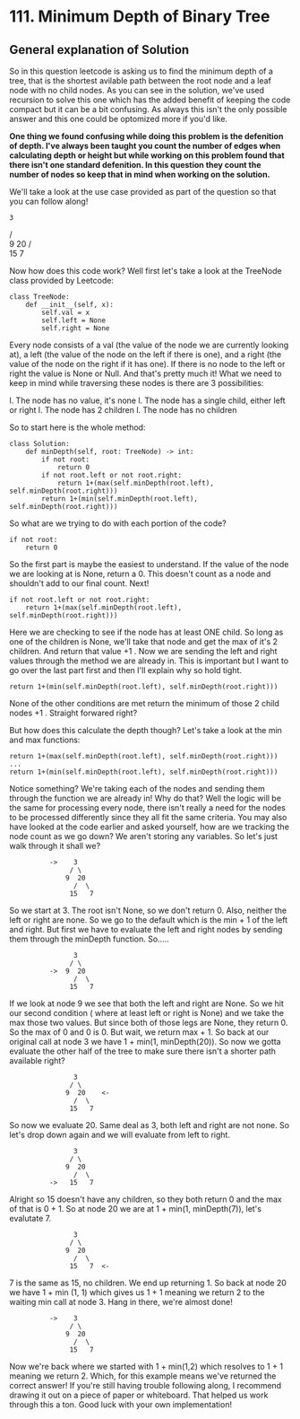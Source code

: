 # 111. Minimum Depth of Binary Tree

## General explanation of Solution

So in this question leetcode is asking us to find the minimum depth of a tree, that is the shortest avilable path between the root node and a leaf node with no child nodes. As you can see in the solution, we've used recursion to solve this one which has the added benefit of keeping the code compact but it can be a bit confusing. As always this isn't the only possible answer and this one could be optomized more if you'd like.

__One thing we found confusing while doing this problem is the defenition of depth. I've always been taught you count the number of edges when calculating depth or height but while working on this problem found that there isn't one standard defenition. In this question they count the number of nodes so keep that in mind when working on the solution.__

We'll take a look at the use case provided as part of the question so that you can follow along!

    3
   / \
  9  20
    /  \
   15   7

Now how does this code work? Well first let's take a look at the TreeNode class provided by Leetcode:

```
class TreeNode:
    def __init__(self, x):
        self.val = x
        self.left = None
        self.right = None
```

Every node consists of a val (the value of the node we are currently looking at), a left (the value of the node on the left if there is one), and a right (the value of the node on the right if it has one). If there is no node to the left or right the value is None or Null. And that's pretty much it! What we need to keep in mind while traversing these nodes is there are 3 possibilities:

l. The node has no value, it's none
l. The node has a single child, either left or right
l. The node has 2 children
l. The node has no children

So to start here is the whole method:

```
class Solution:
    def minDepth(self, root: TreeNode) -> int:
        if not root:
            return 0
        if not root.left or not root.right:
            return 1+(max(self.minDepth(root.left), self.minDepth(root.right)))
        return 1+(min(self.minDepth(root.left), self.minDepth(root.right)))
```

So what are we trying to do with each portion of the code?

```
if not root:
    return 0
```

So the first part is maybe the easiest to understand. If the value of the node we are looking at is None, return a 0. This doesn't count as a node and shouldn't add to our final count. Next!

```
if not root.left or not root.right:
    return 1+(max(self.minDepth(root.left), self.minDepth(root.right)))
```

Here we are checking to see if the node has at least ONE child. So long as one of the children is None, we'll take that node and get the max of it's 2 children. And return that value +1 . Now we are sending the left and right values through the method we are already in. This is important but I want to go over the last part first and then I'll explain why so hold tight.

```
return 1+(min(self.minDepth(root.left), self.minDepth(root.right)))
```

None of the other conditions are met return the minimum of those 2 child nodes +1 . Straight forwared right? 

But how does this calculate the depth though? Let's take a look at the min and max functions:

```
return 1+(max(self.minDepth(root.left), self.minDepth(root.right)))
...
return 1+(min(self.minDepth(root.left), self.minDepth(root.right)))
```

Notice something? We're taking each of the nodes and sending them through the function we are already in! Why do that? Well the logic will be the same for processing every node, there isn't really a need for the nodes to be processed differently since they all fit the same criteria. You may also have looked at the code earlier and asked yourself, how are we tracking the node count as we go down? We aren't storing any variables. So let's just walk through it shall we?

			  ->    3
				   / \
				  9  20
				    /  \
				   15   7

So we start at 3. The root isn't None, so we don't return 0. Also, neither the left or right are none. So we go to the default which is the min + 1 of the left and right. But first we have to evaluate the left and right nodes by sending them through the minDepth function. So.....


			        3
				   / \
		      ->  9  20
				    /  \
				   15   7

If we look at node 9 we see that both the left and right are None. So we hit our second condition ( where at least left or right is None) and we take the max those two values. But since both of those legs are None, they return 0. So the max of 0 and 0 is 0. But wait, we return max + 1. So back at our original call at node 3 we have 1 + min(1, minDepth(20)). So now we gotta evaluate the other half of the tree to make sure there isn't a shorter path available right? 

			        3
				   / \
				  9  20    <-
				    /  \
				   15   7

So now we evaluate 20. Same deal as 3, both left and right are not none. So let's drop down again and we will evaluate from left to right.

			        3
				   / \
				  9  20
				    /  \
			  ->   15   7

Alright so 15 doesn't have any children, so they both return 0 and the max of that is 0 + 1. So at node 20 we are at 1 + min(1, minDepth(7)), let's evalutate 7. 


			        3
				   / \
				  9  20
				    /  \
			       15   7  <-

7 is the same as 15, no children. We end up returning 1. So back at node 20 we have 1 + min (1, 1) which gives us 1 + 1 meaning we return 2 to the waiting min call at node 3. Hang in there, we're almost done!

			  ->    3
				   / \
				  9  20
				    /  \
				   15   7

Now we're back where we started with 1 + min(1,2) which resolves to 1 + 1 meaning we return 2. Which, for this example means we've returned the correct answer! If you're still having trouble following along, I recommend drawing it out on a piece of paper or whiteboard. That helped us work through this a ton. Good luck with your own implementation! 